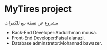 # MyTires project
مشروع عن نقطة بيع للكفرات

- Back-End Developer:Abdulrhman mousa.
- Front-End Developer:Faisal alanazi.
- Database adminstretor:Mohannad bawazer.
